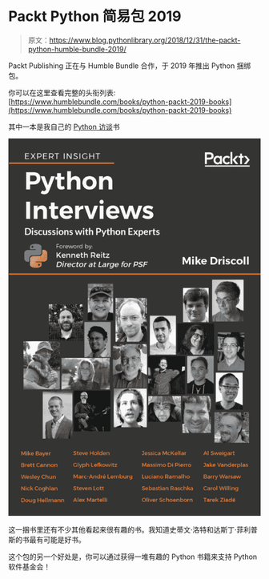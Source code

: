 # Packt Python 简易包 2019

> 原文：<https://www.blog.pythonlibrary.org/2018/12/31/the-packt-python-humble-bundle-2019/>

Packt Publishing 正在与 Humble Bundle 合作，于 2019 年推出 Python 捆绑包。

你可以在这里查看完整的头衔列表:[https://www.humblebundle.com/books/python-packt-2019-books](https://www.humblebundle.com/books/python-packt-2019-books)

其中一本是我自己的 [Python 访谈](http://amzn.to/2FEWfcY)书

[![Python Interviews book cover](img/687f8fecba70642fd7fb44df86009e5c.png)](http://amzn.to/2FEWfcY)

这一捆书里还有不少其他看起来很有趣的书。我知道史蒂文·洛特和达斯丁·菲利普斯的书最有可能是好书。

这个包的另一个好处是，你可以通过获得一堆有趣的 Python 书籍来支持 Python 软件基金会！